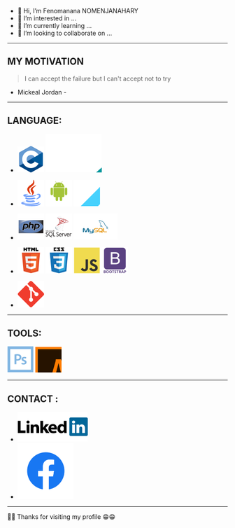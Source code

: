 - 👋 Hi, I’m Fenomanana NOMENJANAHARY
- 👀 I’m interested in ...
- 🌱 I’m currently learning ...
- 💞️ I’m looking to collaborate on ...

***

## MY MOTIVATION

> I can accept the failure but I can't accept not to try

  - Mickeal Jordan -

***

## LANGUAGE:

- ![](img/C_Programming_Language.svg)
  ![](img/Arduino_Logo.svg)

- ![](img/java-svgrepo-com.svg)
  ![](img/android-original-wordmark.svg)
  ![](img/Flutter.svg)

- ![](img/php-original.svg)
  ![](img/sqlserver.svg)
  ![](img/mysql-original-wordmark.svg)

- ![](img/html5-original-wordmark.svg)
  ![](img/css3-original-wordmark.svg)
  ![](img/javascript-original.svg)
  ![](img/bootstrap-plain-wordmark.svg)

- ![](img/git.svg)

***

## TOOLS:

![](img/photoshop-line.svg)
![](img/ai.svg)

***

## CONTACT :

- [![LinkIn](img/linkedin.svg)](https://www.linkedin.com/in/fenomanana-nomenjanahary)
- [![Facebook](img/Facebook-f_Logo-Blue-Logo.wine.svg)](https://web.facebook.com/raval.nomenjanahary  "Pseudo: Fenomanana Nomenjanahary")

***
        
🙏🙏 Thanks for visiting my profile 😁😁

<!---
FenomananaN/FenomananaN is a ✨ special ✨ repository because its `README.md` (this file) appears on your GitHub profile.
You can click the Preview link to take a look at your changes.
--->

